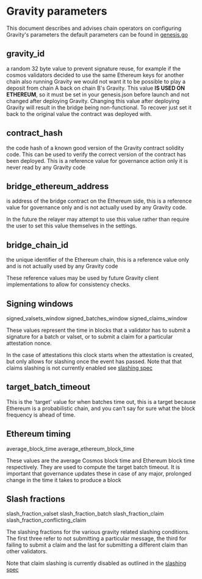 # Gravity parameters

This document describes and advises chain operators on configuring Gravity's parameters
the default parameters can be found in [genesis.go](/module/x/gravity/keeper/genesis.go)

## gravity_id

a random 32 byte value to prevent signature reuse, for example if the
cosmos validators decided to use the same Ethereum keys for another chain
also running Gravity we would not want it to be possible to play a deposit
from chain A back on chain B's Gravity. This value **IS USED ON ETHEREUM**, so
it must be set in your genesis.json before launch and not changed after
deploying Gravity. Changing this value after deploying Gravity will result
in the bridge being non-functional. To recover just set it back to the original
value the contract was deployed with.

## contract_hash

the code hash of a known good version of the Gravity contract
solidity code. This can be used to verify the correct version
of the contract has been deployed. This is a reference value for
governance action only it is never read by any Gravity code

## bridge_ethereum_address

is address of the bridge contract on the Ethereum side, this is a
reference value for governance only and is not actually used by any
Gravity code.

In the future the relayer may attempt to use this value rather than require
the user to set this value themselves in the settings.

## bridge_chain_id

the unique identifier of the Ethereum chain, this is a reference value
only and is not actually used by any Gravity code

These reference values may be used by future Gravity client implementations
to allow for consistency checks.

## Signing windows

signed_valsets_window
signed_batches_window
signed_claims_window

These values represent the time in blocks that a validator has to submit
a signature for a batch or valset, or to submit a claim for a particular
attestation nonce.

In the case of attestations this clock starts when the
attestation is created, but only allows for slashing once the event has passed.
Note that that claims slashing is not currently enabled see [slashing spec](/spec/slashing-spec.md)

## target_batch_timeout

This is the 'target' value for when batches time out, this is a target because
Ethereum is a probabilistic chain, and you can't say for sure what the block
frequency is ahead of time.

## Ethereum timing

average_block_time
average_ethereum_block_time

These values are the average Cosmos block time and Ethereum block time respectively. 
They are used to compute the target batch timeout. It is important that
governance updates these in case of any major, prolonged change in the time it takes
to produce a block

## Slash fractions

slash_fraction_valset
slash_fraction_batch
slash_fraction_claim
slash_fraction_conflicting_claim

The slashing fractions for the various gravity related slashing conditions. The first three
refer to not submitting a particular message, the third for failing to submit a claim and the last for submitting a different claim than other validators.

Note that claim slashing is currently disabled as outlined in the [slashing spec](/spec/slashing-spec.md)
